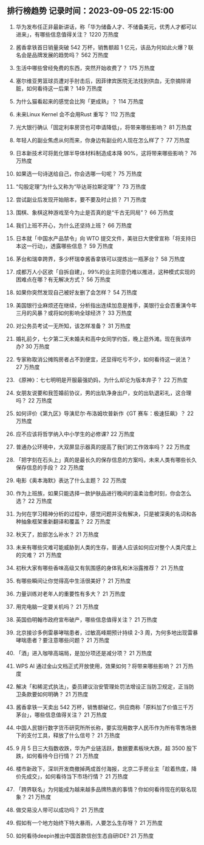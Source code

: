 
## 排行榜趋势 记录时间：2023-09-05 22:15:00
  
  1. 华为发布任正非最新讲话，称「华为储备人才、不储备美元，优秀人才都可以进来」，有哪些信息值得关注？ 1220 万热度
    
  2. 酱香拿铁首日销量突破 542 万杯，销售额超 1 亿元，该品为何如此火爆？联名会是品牌发展的趋势吗？ 562 万热度
    
  3. 生活中哪些曾经免费的东西，突然开始收费了？ 175 万热度
    
  4. 塞尔维亚男篮球员遭对手肘击后，因菲律宾医院无法找到供血，无奈摘除肾脏，如何看待这一后果？ 149 万热度
    
  5. 为什么猫看起来的感觉会比狗「更成熟」？ 114 万热度
    
  6. 未来Linux Kernel 会不会用Rust 重写？ 112 万热度
    
  7. 光大银行确认「固定利率房贷也可申请降低」，将带来哪些影响？ 81 万热度
    
  8. 年轻人的副业焦虑从何而来，你身边有副业的人现在怎么样了？ 77 万热度
    
  9. 日本新技术可将氮化镓半导体材料制造成本降 90%，这将带来哪些影响？ 76 万热度
    
  10. 如果选一句诗送给自己，你会选哪一句呢？ 75 万热度
    
  11. “勾股定理”为什么又称为“毕达哥拉斯定理”？ 73 万热度
    
  12. 尝试副业后发现开始赔本，要不要及时止损？ 71 万热度
    
  13. 围棋、象棋这种游戏至今为止是否真的是“千古无同局”？ 66 万热度
    
  14. 我们上班不开心，为什么还坚持上班？ 66 万热度
    
  15. 日本就「中国水产品禁令」向 WTO 提交文件，美驻日大使曾宣称「将支持日本这一行动」，透露哪些信息？ 59 万热度
    
  16. 茅台和瑞幸跨界，多少杯瑞幸酱香拿铁可以提炼出一瓶茅台？ 58 万热度
    
  17. 成都万人小区欲「自拆自建」，99%的业主同意仍难以推进，这种模式实现的困难点在哪？有无解决方式？ 56 万热度
    
  18. 如果你突然发现自己被好友删了会怎样？ 54 万热度
    
  19. 美国银行业麻烦还在继续，分析指出连续加息是推手，美银行业会否重演今年三月的风暴？或将如何影响全球经济？ 33 万热度
    
  20. 对公务员考试一无所知，该怎样准备？ 31 万热度
    
  21. 婚礼前夕，七夕第二天未婚夫和高中女同学约饭，晚上逛外滩。现在我该咋办? 30 万热度
    
  22. 专家称取消公摊购房者占不到便宜，还显得吃亏不少，如何看待这一说法？ 27 万热度
    
  23. 《原神》：七七明明是开服最强奶妈，为什么却沦为版本弃子？ 22 万热度
    
  24. 女朋友说要和我签婚前协议，男的出轨净身出户，女的出轨退彩礼，这合理吗？ 22 万热度
    
  25. 如何评价《第九区》导演尼尔·布洛姆坎普新作《GT 赛车：极速狂飙》？ 22 万热度
    
  26. 应不应该将哲学纳入中小学生的必修课? 22 万热度
    
  27. 普通办公环境中，大双屏显示器真的提高了我们的工作效率吗？ 22 万热度
    
  28. 「把字刻在石头上」真的是最长久的保存信息的方案吗，未来人类有哪些长久保存信息的手段？ 22 万热度
    
  29. 电影《奥本海默》表达了什么主题？ 22 万热度
    
  30. 作为上班族，如果只能选择一款护肤品进行晚间的温柔治愈时刻，你会怎么选？ 22 万热度
    
  31. 为何在学习精神分析的过程中，感觉问题并没有解决，只是被深奥的名词和各种抽象框架重新翻译和覆盖？ 22 万热度
    
  32. 秋天了，脸部怎么补水？ 21 万热度
    
  33. 未来有哪些灾难可能威胁到⼈类的⽣存，普通⼈应该如何应对整个⼈类尺度上的灾难？ 21 万热度
    
  34. 初秋大家有哪些香味高级又有氛围感的身体乳和沐浴露推荐？ 21 万热度
    
  35. 有哪些瞬间让你觉得高中生活很美好？ 21 万热度
    
  36. 力量训练对老年人的重要性有多大？ 21 万热度
    
  37. 用完电脑一定要关机吗？ 21 万热度
    
  38. 英国伯明翰市政府宣布破产，哪些信息值得关注？ 21 万热度
    
  39. 北京接诊多例雷暴哮喘患者，过敏高峰期预计持续 2-3 周，为何多地出现雷暴哮喘患者？要注意哪些问题？ 21 万热度
    
  40. 「酒」进入咖啡高端局，是加分项还是减分项？ 21 万热度
    
  41. WPS AI 通过金山文档正式开放使用，效果如何？将带来哪些影响？ 21 万热度
    
  42. 解决「和稀泥式执法」，委员建议治安管理处罚法增设正当防卫规定，正当防卫条款要如何明确？ 21 万热度
    
  43. 酱香拿铁一天卖出 542 万杯，销售额破亿，供应商称「原料加了价值三千万茅台」，哪些信息值得关注？ 21 万热度
    
  44. 中国人民银行数字货币研究所所长称，要实现用数字人民币作为所有零售场景下的支付工具，释放了什么信号？ 21 万热度
    
  45. 9 月 5 日三大指数收跌，华为产业链活跃，数据要素板块大跌，超 3500 股下跌，如何看待今日行情？ 21 万热度
    
  46. 楼市新政下，深圳开发商撤掉两成首付海报，北京二手房业主「趁着热度，降价先成交」，如何看待当下市场行情？ 21 万热度
    
  47. 「跨界联名」为何能成为越来越多品牌热衷的事情？你如何看待现在的联名现象？ 21 万热度
    
  48. 做交易没人带可以成功吗？ 21 万热度
    
  49. 假如有一个地方始终下特大暴雨，人要怎么生存呀？ 21 万热度
    
  50. 如何看待deepin推出中国首款信创生态自研IDE? 21 万热度
    